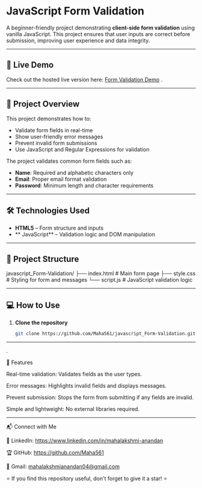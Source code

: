 # JavaScript Form Validation

A beginner-friendly project demonstrating **client-side form validation** using vanilla JavaScript. This project ensures that user inputs are correct before submission, improving user experience and data integrity.

---

## 🚀 Live Demo

Check out the hosted live version here: [Form Validation Demo]( https://maha561.github.io/javascript_Form-Validation/) . 


---

## 🧠 Project Overview

This project demonstrates how to:

- Validate form fields in real-time
- Show user-friendly error messages
- Prevent invalid form submissions
- Use JavaScript and Regular Expressions for validation

The project validates common form fields such as:

- **Name**: Required and alphabetic characters only  
- **Email**: Proper email format validation  
- **Password**: Minimum length and character requirements

---

## 🛠️ Technologies Used

- **HTML5** – Form structure and inputs   
- ** JavaScript** – Validation logic and DOM manipulation  

---

## 📂 Project Structure

javascript_Form-Validation/
├── index.html # Main form page
├── style.css # Styling for form and messages
└── script.js # JavaScript validation logic


---

## 💻 How to Use

1. **Clone the repository**
   ```bash
   git clone https://github.com/Maha561/javascript_Form-Validation.git

---

.

🧪 Features

Real-time validation: Validates fields as the user types.

Error messages: Highlights invalid fields and displays messages.

Prevent submission: Stops the form from submitting if any fields are invalid.

Simple and lightweight: No external libraries required.

---

📬 Connect with Me

🔗 LinkedIn: https://www.linkedin.com/in/mahalakshmi-anandan

🏆 GitHub: https://github.com/Maha561

📧 Gmail: mahalakshmianandan04@gmail.com

⭐ If you find this repository useful, don't forget to give it a star! ⭐








